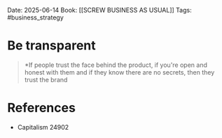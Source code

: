 Date: 2025-06-14
Book: [[SCREW BUSINESS AS USUAL]]
Tags:  #business_strategy 


# Be transparent

>*If people trust the face behind the product, if you're open and honest with them and if they know there are no secrets, then they trust the brand
# References
- Capitalism 24902
 